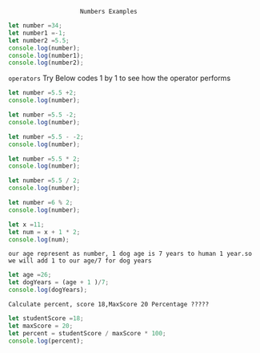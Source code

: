 
                        Numbers Examples
  
  ```js 
  let number =34;
  let number1 =-1;
  let number2 =5.5;
  console.log(number);
  console.log(number1);
  console.log(number2);

  ```
  `operators` Try Below codes 1 by 1 to see how the operator performs
  
   ```js 
  let number =5.5 +2;
  console.log(number);
  ```
  
  ```js 
  let number =5.5 -2;
  console.log(number);
  ```
  
  ```js 
  let number =5.5 - -2;
  console.log(number);
  ```
  
  ```js 
  let number =5.5 * 2;
  console.log(number);
  ```

  
  ```js 
  let number =5.5 / 2;
  console.log(number);
  ```
  
  ```js 
  let number =6 % 2;
  console.log(number);
  ```
  
  ```js 
  let x =11;
  let num = x + 1 * 2;
  console.log(num);
  ```
  
  `our age represent as number, 1 dog age is 7 years to human 1 year.so we will add 1 to our age/7 for dog years`
  ```js 
  let age =26;
  let dogYears = (age + 1 )/7;
  console.log(dogYears);
  ```
  
  `Calculate percent, score 18,MaxScore 20 Percentage ?????`

  ```js 
  let studentScore =18;
  let maxScore = 20;
  let percent = studentScore / maxScore * 100;
  console.log(percent);
  ```
  
  
